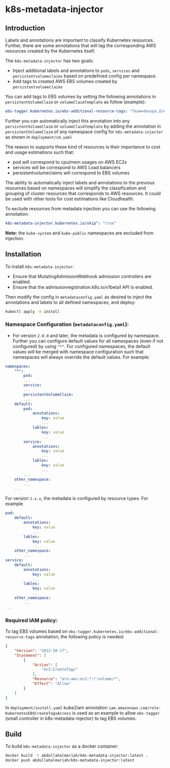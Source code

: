 # k8s-metadata-injector

## Introduction

Labels and annotations are important to classify Kubernetes resources. Further, there are some annotations that will tag the corresponding AWS resources created by the Kubernetes itself.

The `k8s-metadata-injector` has two goals:

* Inject additional labels and annotations to `pods`, `services` and `persistentvolumeclaims` based on predefined config per namespace.
* Add tags to created AWS EBS volumes created by `persistentvolumeclaims`

You can add tags to EBS volumes by setting the following annotations in `persistentVolumeClaim` or `volumeClaimTemplate` as follow (example):

```yaml
ebs-tagger.kubernetes.io/ebs-additional-resource-tags: "Team=devops,Env=prod,Project=k8s"
```

Further you can automatically inject this annotation into any `persistentVolumeClaim` or `volumeClaimTemplate`
by adding the annotation in `persistentVolumeClaim` of any namespace config for `k8s-metadata-injector` as shown in `deployment/cm.yaml`

The reason to supports these kind of resources is their importance to cost and usage estimations such that:
* pod will correspond to cpu/mem usages on AWS EC2s
* services will be correspond to AWS Load balancers
* persistentvolumeclaims will correspond to EBS volumes

The ability to automatically inject labels and annotations to the previous resources based on namespaces will simplify the classification and grouping of cluster resources that corresponds to AWS resources. It could be used with other tools for cost estimations like Cloudhealth.

To exclude resources from metadata injection you can use the following annotation:

```yaml
k8s-metadata-injector.kubernetes.io/skip": "true"
```

**Note:** the `kube-system` and `kube-public` namespaces are excluded from injection.

## Installation

To install `k8s-metadata-injector`:
* Ensure that MutatingAdmissionWebhook admission controllers are enabled.
* Ensure that the admissionregistration.k8s.io/v1beta1 API is enabled.

Then modify the config in `metadataconfig.yaml` as desired to inject the annotations and labels to all defined namespaces, and deploy:

```bash
kubectl apply -k install
```

### Namespace Configuration (`metadataconfig.yaml`):

* For version `2.0.0` and later, the metadata is configured by namespace. Further you can configure default values for all namespaces (even if not configured) by using `"*"`. For configured namespaces, the default values will be merged with namespace configuration such that namespaces will always override the default values. For example:

```yaml
namespaces:
    "*":
        pod:
        ...
        service:
        ...
        persistentVolumeClaim:
        ...
    default:
        pod:
            annotations:
                key: value
                ...
            lables:
                key: value
                ...
        service:
            annotations:
                key: value
                ...
            lables:
                key: value
                ...
        ...
    other_namespace:
        ...
    ...
```

For version `1.x.x`, the metadata is configured by resource types. For example

```yaml
pod:
    default:
        annotations:
            key: value
            ...
        lables:
            key: value
            ...
    other_namespace:
        ...
service:
    default:
        annotations:
            key: value
            ...
        lables:
            key: value
            ...          
    other_namespace:
        ...
...
```

### Required IAM policy:
To tag EBS volumes based on `ebs-tagger.kubernetes.io/ebs-additional-resource-tags` annotation, the following policy is needed:

```json
{
    "Version": "2012-10-17",
    "Statement": [
        {
            "Action": [
                "ec2:CreateTags"
            ],
            "Resource": "arn:aws:ec2:*:*:volume/*",
            "Effect": "Allow"
        }
    ]
}
```

In `deployment/install.yaml` kube2iam annotation `iam.amazonaws.com/role: KubernetesEBSCreateTagsAccess` is used as an example to allow `ebs-tagger` (small controller in k8s-metadata-injector) to tag EBS volumes.

## Build

To build `k8s-metadata-injector` as a docker container:

```bash
docker build -t abdullahalmariah/k8s-metadata-injector:latest .
docker push abdullahalmariah/k8s-metadata-injector:latest
```
